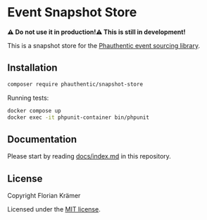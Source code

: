 # Event Snapshot Store

**⚠ Do not use it in production!⚠ This is still in development!**

This is a snapshot store for the [Phauthentic event sourcing library](https://github.com/phauthentic/event-sourcing).

## Installation

```sh
composer require phauthentic/snapshot-store
```

Running tests:

```sh
docker compose up
docker exec -it phpunit-container bin/phpunit
```

## Documentation

Please start by reading [docs/index.md](/docs/index.md) in this repository.

## License

Copyright Florian Krämer

Licensed under the [MIT license](license.txt).
